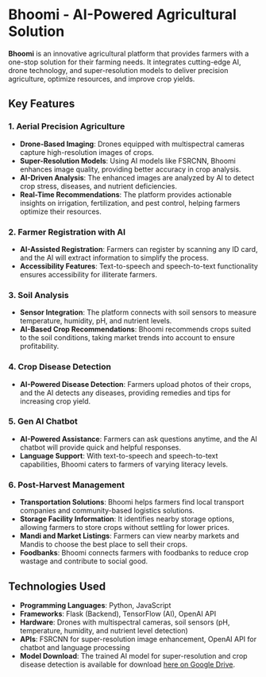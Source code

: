 # Bhoomi - AI-Powered Agricultural Solution

**Bhoomi** is an innovative agricultural platform that provides farmers with a one-stop solution for their farming needs. It integrates cutting-edge AI, drone technology, and super-resolution models to deliver precision agriculture, optimize resources, and improve crop yields.

## Key Features

### 1. Aerial Precision Agriculture
- **Drone-Based Imaging**: Drones equipped with multispectral cameras capture high-resolution images of crops.
- **Super-Resolution Models**: Using AI models like FSRCNN, Bhoomi enhances image quality, providing better accuracy in crop analysis.
- **AI-Driven Analysis**: The enhanced images are analyzed by AI to detect crop stress, diseases, and nutrient deficiencies.
- **Real-Time Recommendations**: The platform provides actionable insights on irrigation, fertilization, and pest control, helping farmers optimize their resources.

### 2. Farmer Registration with AI
- **AI-Assisted Registration**: Farmers can register by scanning any ID card, and the AI will extract information to simplify the process.
- **Accessibility Features**: Text-to-speech and speech-to-text functionality ensures accessibility for illiterate farmers.

### 3. Soil Analysis
- **Sensor Integration**: The platform connects with soil sensors to measure temperature, humidity, pH, and nutrient levels.
- **AI-Based Crop Recommendations**: Bhoomi recommends crops suited to the soil conditions, taking market trends into account to ensure profitability.

### 4. Crop Disease Detection
- **AI-Powered Disease Detection**: Farmers upload photos of their crops, and the AI detects any diseases, providing remedies and tips for increasing crop yield.

### 5. Gen AI Chatbot
- **AI-Powered Assistance**: Farmers can ask questions anytime, and the AI chatbot will provide quick and helpful responses.
- **Language Support**: With text-to-speech and speech-to-text capabilities, Bhoomi caters to farmers of varying literacy levels.

### 6. Post-Harvest Management
- **Transportation Solutions**: Bhoomi helps farmers find local transport companies and community-based logistics solutions.
- **Storage Facility Information**: It identifies nearby storage options, allowing farmers to store crops without settling for lower prices.
- **Mandi and Market Listings**: Farmers can view nearby markets and Mandis to choose the best place to sell their crops.
- **Foodbanks**: Bhoomi connects farmers with foodbanks to reduce crop wastage and contribute to social good.

## Technologies Used

- **Programming Languages**: Python, JavaScript
- **Frameworks**: Flask (Backend), TensorFlow (AI), OpenAI API
- **Hardware**: Drones with multispectral cameras, soil sensors (pH, temperature, humidity, and nutrient level detection)
- **APIs**: FSRCNN for super-resolution image enhancement, OpenAI API for chatbot and language processing
- **Model Download**: The trained AI model for super-resolution and crop disease detection is available for download [here on Google Drive](https://drive.google.com/your-model-link).



